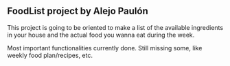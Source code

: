 ## FoodList project by Alejo Paulón ##

This project is going to be oriented to make a list of the available ingredients in your house and the actual food you wanna eat during the week.

Most important functionalities currently done. Still missing some, like weekly food plan/recipes, etc.